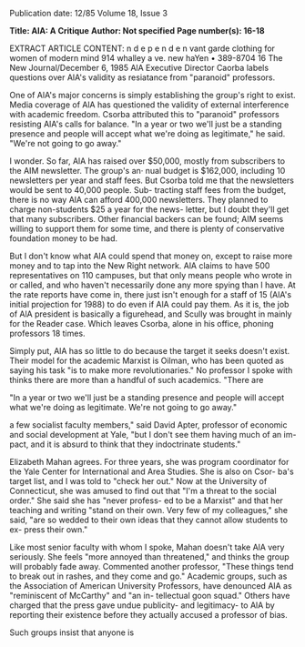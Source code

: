 Publication date: 12/85
Volume 18, Issue 3

**Title: AlA: A Critique**
**Author:  Not specified**
**Page number(s): 16-18**

EXTRACT ARTICLE CONTENT:
n d e p e n d e n 
vant 
garde 
clothing for women 
of modern mind 
914 whalley a ve. 
new haYen • 389-8704 
16 The New Journal/December 6, 1985 
AlA Executive Director Caorba labels questions over AlA's validity as resiatance from 
"paranoid" professors. 

One of AlA's major concerns is simply 
establishing the group's right to exist. 
Media coverage of AlA has questioned 
the validity of external interference with 
academic freedom. Csorba attributed 
this to "paranoid" professors resisting 
AlA's calls for balance. "In a year or two 
we'll just be a standing presence and 
people will accept what we're doing as 
legitimate," he said. "We're not going to 
go away." 

I wonder. So far, AlA has raised 
over $50,000, mostly from subscribers 
to the AIM newsletter. The group's an· 
nual budget is $162,000, including 10 
newsletters per year and staff fees. But 
Csorba told me that the newsletters 
would be sent to 40,000 people. Sub-
tracting staff fees from the budget, 
there is no way AlA can afford 400,000 
newsletters. They planned to charge 
non-students $25 a year for the news-
letter, but I doubt they'll get that many 
subscribers. Other financial backers 
can be found; AIM seems willing to 
support them for some time, and there 
is plenty of conservative foundation 
money to be had. 

But I don't know what AlA could 
spend that money on, except to raise 
more money and to tap into the New 
Right network. AlA claims to have 500 
representatives on 110 campuses, but 
that only means people who wrote in or 
called, and who haven't necessarily 
done any more spying than I have. At 
the rate reports have come in, there 
just isn't enough for a staff of 15 (AlA's 
initial projection for 1988) to do even if 
AlA could pay them. As it is, the job of 
AlA president is basically 
a 
figurehead, and Scully was brought in 
mainly for the Reader case. Which 
leaves Csorba, alone in his office, 
phoning professors 18 times. 

Simply put, AlA has so little to do 
because the target it seeks doesn't exist. 
Their model for the academic Marxist 
is Oilman, who has been quoted as 
saying his task "is to make more 
revolutionaries." No professor I spoke 
with thinks there are more than a 
handful of such academics. "There are


"In a year or two we'll 
just be a standing 
presence and people 
will accept what we're 
doing as legitimate. 
We're not going to go 
away." 

a few socialist faculty members," said 
David Apter, professor of economic 
and social development at Yale, "but I 
don't see them having much of an im-
pact, and it is absurd to think that they 
indoctrinate students." 

Elizabeth Mahan agrees. For three 
years, she was program coordinator 
for the Yale Center for International 
and Area Studies. She is also on Csor-
ba's target list, and I was told to "check 
her out." Now at the University of 
Connecticut, she was amused to find 
out that "I'm a threat to the social 
order." She said she has "never profess-
ed to be a Marxist" and that her 
teaching and writing "stand on their 
own. Very few of my colleagues," she 
said, "are so wedded to their own ideas 
that they cannot allow students to ex-
press their own." 

Like most senior faculty with whom 
I spoke, Mahan doesn't take AlA very 
seriously. She feels "more annoyed 
than threatened," and thinks the group 
will probably fade away. Commented 
another professor, "These things tend 
to break out in rashes, and they come 
and go." Academic groups, such as the 
Association of American University 
Professors, have denounced AlA as 
"reminiscent of McCarthy" and "an in-
tellectual goon squad." Others have 
charged that the press gave undue 
publicity- and legitimacy- to AlA by 
reporting their existence before they 
actually accused a professor of bias. 

Such groups insist that anyone is